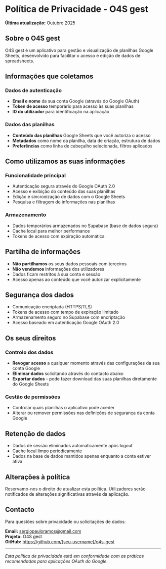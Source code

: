 # Política de Privacidade - O4S gest

**Última atualização:** Outubro 2025

## Sobre o O4S gest
O4S gest é um aplicativo para gestão e visualização de planilhas Google Sheets, desenvolvido para facilitar o acesso e edição de dados de spreadsheets.

## Informações que coletamos

### Dados de autenticação
- **Email e nome** da sua conta Google (através do Google OAuth)
- **Token de acesso** temporário para acesso às suas planilhas
- **ID do utilizador** para identificação na aplicação

### Dados das planilhas
- **Conteúdo das planilhas** Google Sheets que você autoriza o acesso
- **Metadados** como nome da planilha, data de criação, estrutura de dados
- **Preferências** como linha de cabeçalho selecionada, filtros aplicados

## Como utilizamos as suas informações

### Funcionalidade principal
- Autenticação segura através do Google OAuth 2.0
- Acesso e exibição do conteúdo das suas planilhas
- Edição e sincronização de dados com o Google Sheets
- Pesquisa e filtragem de informações nas planilhas

### Armazenamento
- Dados temporários armazenados no Supabase (base de dados segura)
- Cache local para melhor performance
- Tokens de acesso com expiração automática

## Partilha de informações
- **Não partilhamos** os seus dados pessoais com terceiros
- **Não vendemos** informações dos utilizadores
- Dados ficam restritos à sua conta e sessão
- Acesso apenas ao conteúdo que você autorizar explicitamente

## Segurança dos dados
- Comunicação encriptada (HTTPS/TLS)
- Tokens de acesso com tempo de expiração limitado
- Armazenamento seguro no Supabase com encriptação
- Acesso baseado em autenticação Google OAuth 2.0

## Os seus direitos

### Controlo dos dados
- **Revogar acesso** a qualquer momento através das configurações da sua conta Google
- **Eliminar dados** solicitando através do contacto abaixo
- **Exportar dados** - pode fazer download das suas planilhas diretamente do Google Sheets

### Gestão de permissões
- Controlar quais planilhas o aplicativo pode aceder
- Alterar ou remover permissões nas definições de segurança da conta Google

## Retenção de dados
- Dados de sessão eliminados automaticamente após logout
- Cache local limpo periodicamente
- Dados na base de dados mantidos apenas enquanto a conta estiver ativa

## Alterações à política
Reservamo-nos o direito de atualizar esta política. Utilizadores serão notificados de alterações significativas através da aplicação.

## Contacto
Para questões sobre privacidade ou solicitações de dados:

**Email:** sergiopauloramos@gmail.com  
**Projeto:** O4S gest  
**GitHub:** https://github.com/[seu-username]/o4s-gest

---
*Esta política de privacidade está em conformidade com as práticas recomendadas para aplicações OAuth do Google.*